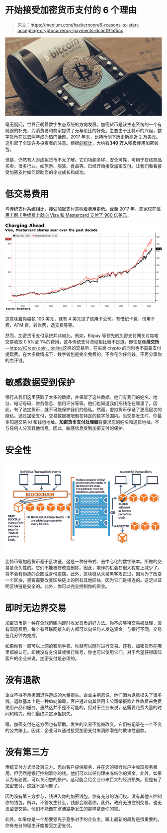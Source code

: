 # 开始接受加密货币支付的 6 个理由

> 原文：<https://medium.com/hackernoon/6-reasons-to-start-accepting-cryptocurrency-payments-dc5cf91af5ac>

![](img/9660328b8834ca8947a32d9d03bdd298.png)

毫无疑问，世界正朝着数字生态系统的方向发展。加密货币是该生态系统的一个有前途的补充，为消费者和商家提供了无与伦比的好处。主要由于比特币的兴起，数字货币在过去两年成为热门话题。2017 年末，比特币创下历史新高[近 2 万美元](https://cointelegraph.com/news/bitcoin-hits-20000-per-coin-capping-year-of-enormous-growth)。这引起了全球许多投资者的注意。根据[的统计](https://www.statista.com/statistics/647374/worldwide-blockchain-wallet-users/)，大约有**340 万人**积极使用加密钱包。

但是，仍然有人对虚拟货币不太了解。它们功能多样、安全可靠，可用于在线商品买卖。很多行业，如旅游、服装、食品等。已经开始接受加密支付。让我们看看接受加密支付如何帮助您的企业成长和成功。

# 低交易费用

与传统支付系统相比，接受加密支付意味着费用更低。截至 2017 年，[商家仅在信用卡刷卡手续费上就向 Visa 和 Mastercard 支付了 900 亿美元](https://www.bloomberg.com/news/articles/2018-09-18/visa-mastercard-reach-6-2-billion-settlement-over-swipe-fees)。

![](img/ebb798d8893ab14d84aa5dd01468f52d.png)

这意味着你每花 100 美元，就有 4 美元进了信用卡公司。有借记卡费，信用卡费，ATM 费，转账费，透支费等等。

然而，加密货币支付系统并非如此。例如，Bitpay 等领先的加密支付网关对每笔交易收取 0.5%至 1%的费用，这与传统支付流程相比微不足道。即使是像**绿交所**—[https://Green coin . online](https://greencoin.online)这样的交易所，在买卖 crypto 的同时也不需要支付提现费。在大多数情况下，数字钱包是完全免费的，不会花你任何钱。不再分享你的血汗钱。

# 敏感数据受到保护

银行从我们这里获取了太多的数据，并保留了这些数据。他们有我们的姓名、地址、电话号码、财务信息、信用评分等等。他们也知道我们把钱花在哪里了。因此，有了法定货币，就不可能保护我们的隐私。然而，虚拟货币保证了更高层次的隐私。通过加密支付，交易数据被限制在特定的数字范围内。当交易发生时，你最多知道交易 id 和钱包地址。**加密货币支付处理器**将要求您的姓名和送货地址。不与任何人分享其他信息。因此，敏感信息受到加密支付的保护。

# 安全性

![](img/ecf1e3bf23c9675dda03c9e3f7f27188.png)

比特币等加密货币基于区块链，这是一种分布式、去中心化的数字账本。所做的交易是永久性的。它们不能被修改或删除。因此，欺诈的机会在很大程度上减少了。将不会有伪造的企图或身份盗窃。此外，区块链从未被黑客攻击过，因为为了改变一个区块，黑客需要改变区块链上的所有其他区块，因为它们是相连的。这足以证明区块链是安全的。此外，你可以完全控制你的资金。

# 即时无边界交易

加密货币是一种在全球范围内即时收发货币的好方法。你不必等待交易被处理，没有国际费用，每个有互联网接入的人都可以向任何人发送资金。与银行不同，交易在几分钟内完成。

如果你有一部可以上网的智能手机，你就可以随时进行交易。还有，加密货币在哪里都被认可。即使没有身份证或银行账号，你也可以使用它们。对于希望获得国际客户的企业来说，加密支付是必须的。

# 没有退款

企业不得不承担因退件造成的大量损失。企业主抱怨说，他们因为退款损失了很多钱。退款基本上是一种单向骗局，客户通过向其信用卡公司举报欺诈性收费来免费使用产品和服务。虽然这并不是不可能的，但对于企业来说，这需要花费大量的时间和精力，他们最终决定承担损失。

嗯，加密支付在这方面也有帮助。发生的交易不能被改变。它们被记录在一个不变的公共账上。因此，企业可以通过接受加密支付来消除潜在的欺诈性退款。

# 没有第三方

传统支付方式涉及第三方。您向客户提供服务，并在您的银行账户中收取服务费用。但仍然是银行控制着你的钱。他们可以以任何理由冻结你的资金。此外，如果认为有必要，可以关闭您的帐户。这可能会给企业带来巨大的经济损失。但是有了加密支付，这就不是问题了。

因为没有第三方参与，钱进入你的加密钱包，你有充分的访问权。没有其他人控制你的钱包。所以，不管发生什么，钱都会跟着你。此外，政府无法控制交易，也无法监督交易。他们不能像在塞浦路斯发生的那样拿走你的钱。

此外，如果你是一个想要领先于竞争对手的企业主，跟上最新的趋势是很重要的。你有充分的理由开始接受加密支付。